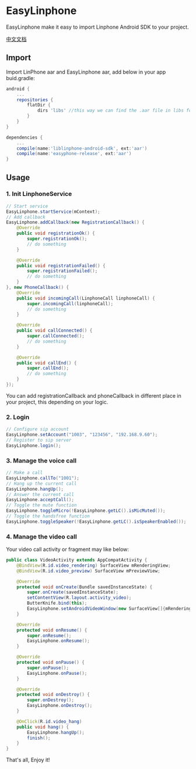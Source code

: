 # EasyLinphone
EasyLinphone make it easy to import Linphone Android SDK to your project.

[中文文档]()

## Import
Import LinPhone aar and EasyLinphone aar, add below in your app buid.gradle:

```groovy
android {
	...
	repositories {
	    flatDir {
	        dirs 'libs' //this way we can find the .aar file in libs folder
	    }
	}
}

dependencies {
	...
	compile(name:'liblinphone-android-sdk', ext:'aar')
	compile(name:'easyphone-release', ext:'aar')
}
```

## Usage
### 1. Init LinphoneService

```java
// Start service
EasyLinphone.startService(mContext);
// Add callback
EasyLinphone.addCallback(new RegistrationCallback() {
    @Override
    public void registrationOk() {
        super.registrationOk();
        // do something
    }

    @Override
    public void registrationFailed() {
        super.registrationFailed();
        // do something
    }
}, new PhoneCallback() {
    @Override
    public void incomingCall(LinphoneCall linphoneCall) {
        super.incomingCall(linphoneCall);
        // do something
    }

    @Override
    public void callConnected() {
        super.callConnected();
        // do something
    }

    @Override
    public void callEnd() {
        super.callEnd();
        // do something
    }
});
```

You can add registrationCallback and phoneCallback in different place in your project, this depending on your logic.

### 2. Login

```java
// Configure sip account
EasyLinphone.setAccount("1003", "123456", "192.168.9.60");
// Register to sip server
EasyLinphone.login();
```

### 3. Manage the voice call

```java
// Make a call
EasyLinphone.callTo("1001");
// Hang up the current call
EasyLinphone.hangUp();
// Answer the current call
EasyLinphone.acceptCall();
// Toggle the mute function
EasyLinphone.toggleMicro(!EasyLinphone.getLC().isMicMuted());
// Toggle the handsfree function
EasyLinphone.toggleSpeaker(!EasyLinphone.getLC().isSpeakerEnabled());
```

### 4. Manage the video call

Your video call activity or fragment may like below:

```java
public class VideoActivity extends AppCompatActivity {
    @BindView(R.id.video_rendering) SurfaceView mRenderingView;
    @BindView(R.id.video_preview) SurfaceView mPreviewView;

    @Override
    protected void onCreate(Bundle savedInstanceState) {
        super.onCreate(savedInstanceState);
        setContentView(R.layout.activity_video);
        ButterKnife.bind(this);
        EasyLinphone.setAndroidVideoWindow(new SurfaceView[]{mRenderingView}, new SurfaceView[]{mPreviewView});
    }

    @Override
    protected void onResume() {
        super.onResume();
        EasyLinphone.onResume();
    }

    @Override
    protected void onPause() {
        super.onPause();
        EasyLinphone.onPause();
    }

    @Override
    protected void onDestroy() {
        super.onDestroy();
        EasyLinphone.onDestroy();
    }

    @OnClick(R.id.video_hang)
    public void hang() {
        EasyLinphone.hangUp();
        finish();
    }
}
```

That's all, Enjoy it!